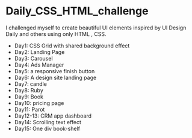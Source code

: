 # Daily_CSS_HTML_challenge

I challenged myself to create beautiful UI elements inspired by UI Design Daily and others using only HTML , CSS.

- Day1: CSS Grid with shared background effect
- Day2: Landing Page
- Day3: Carousel
- Day4: Ads Manager
- Day5: a responsive finish button
- Day6: A design site landing page
- Day7: candle
- Day8: Ruby
- Day9: Book
- Day10: pricing page
- Day11: Parot
- Day12-13: CRM app dashboard
- Day14: Scrolling text effect
- Day15: One div book-shelf
